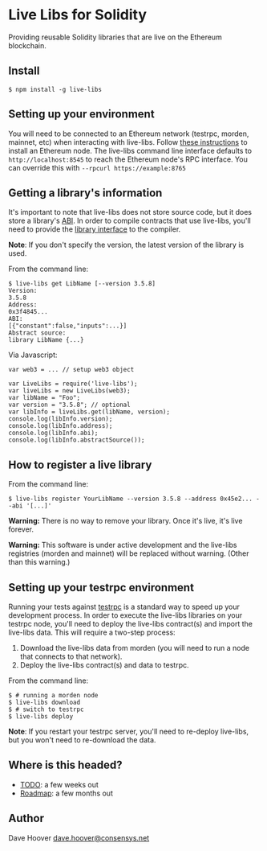 # Live Libs for Solidity

Providing reusable Solidity libraries that are live on the Ethereum blockchain.

## Install

    $ npm install -g live-libs

## Setting up your environment

You will need to be connected to an Ethereum network (testrpc, morden, mainnet, etc) when interacting with live-libs. Follow [these instructions](https://ethereum.gitbooks.io/frontier-guide/content/getting_a_client.html) to install an Ethereum node. The live-libs command line interface defaults to `http://localhost:8545` to reach the Ethereum node's RPC interface. You can override this with `--rpcurl https://example:8765`

## Getting a library's information

It's important to note that live-libs does not store source code, but it does store a library's [ABI](https://github.com/ethereum/wiki/wiki/Ethereum-Contract-ABI). In order to compile contracts that use live-libs, you'll need to provide the [library interface](https://github.com/ethereum/wiki/wiki/Solidity-Features#interface-contracts) to the compiler.

__Note__: If you don't specify the version, the latest version of the library is used.

From the command line:

    $ live-libs get LibName [--version 3.5.8]
    Version:
    3.5.8
    Address:
    0x3f4845...
    ABI:
    [{"constant":false,"inputs":...}]
    Abstract source:
    library LibName {...}

Via Javascript:

    var web3 = ... // setup web3 object

    var LiveLibs = require('live-libs');
    var liveLibs = new LiveLibs(web3);
    var libName = "Foo";
    var version = "3.5.8"; // optional
    var libInfo = liveLibs.get(libName, version);
    console.log(libInfo.version);
    console.log(libInfo.address);
    console.log(libInfo.abi);
    console.log(libInfo.abstractSource());

## How to register a live library

From the command line:

    $ live-libs register YourLibName --version 3.5.8 --address 0x45e2... --abi '[...]'

__Warning:__ There is no way to remove your library. Once it's live, it's live forever.

__Warning:__ This software is under active development and the live-libs registries (morden and mainnet) will be replaced without warning. (Other than this warning.)

## Setting up your testrpc environment

Running your tests against [testrpc](https://github.com/ethereumjs/testrpc) is a standard way to speed up your development process. In order to execute the live-libs libraries on your testrpc node, you'll need to deploy the live-libs contract(s) and import the live-libs data. This will require a two-step process:

1. Download the live-libs data from morden (you will need to run a node that connects to that network).
2. Deploy the live-libs contract(s) and data to testrpc.

From the command line:

    $ # running a morden node
    $ live-libs download
    $ # switch to testrpc
    $ live-libs deploy

__Note__: If you restart your testrpc server, you'll need to re-deploy live-libs, but you won't need to re-download the data.

## Where is this headed?

* [TODO](https://github.com/ConsenSys/live-libs/blob/master/TODO.md): a few weeks out
* [Roadmap](https://github.com/ConsenSys/live-libs/wiki/Roadmap): a few months out

## Author

Dave Hoover <dave.hoover@consensys.net>
